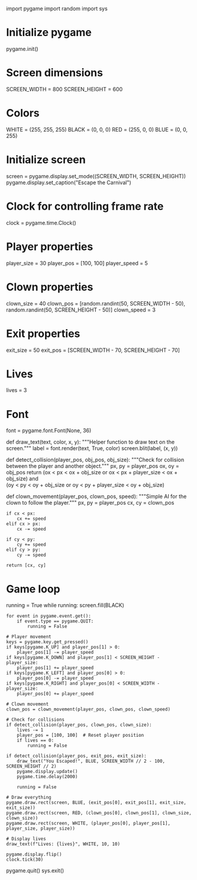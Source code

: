 import pygame
import random
import sys

# Initialize pygame
pygame.init()

# Screen dimensions
SCREEN_WIDTH = 800
SCREEN_HEIGHT = 600

# Colors
WHITE = (255, 255, 255)
BLACK = (0, 0, 0)
RED = (255, 0, 0)
BLUE = (0, 0, 255)

# Initialize screen
screen = pygame.display.set_mode((SCREEN_WIDTH, SCREEN_HEIGHT))
pygame.display.set_caption("Escape the Carnival")

# Clock for controlling frame rate
clock = pygame.time.Clock()

# Player properties
player_size = 30
player_pos = [100, 100]
player_speed = 5

# Clown properties
clown_size = 40
clown_pos = [random.randint(50, SCREEN_WIDTH - 50), random.randint(50, SCREEN_HEIGHT - 50)]
clown_speed = 3

# Exit properties
exit_size = 50
exit_pos = [SCREEN_WIDTH - 70, SCREEN_HEIGHT - 70]

# Lives
lives = 3

# Font
font = pygame.font.Font(None, 36)

def draw_text(text, color, x, y):
    """Helper function to draw text on the screen."""
    label = font.render(text, True, color)
    screen.blit(label, (x, y))

def detect_collision(player_pos, obj_pos, obj_size):
    """Check for collision between the player and another object."""
    px, py = player_pos
    ox, oy = obj_pos
    return (ox < px < ox + obj_size or ox < px + player_size < ox + obj_size) and \
           (oy < py < oy + obj_size or oy < py + player_size < oy + obj_size)

def clown_movement(player_pos, clown_pos, speed):
    """Simple AI for the clown to follow the player."""
    px, py = player_pos
    cx, cy = clown_pos

    if cx < px:
        cx += speed
    elif cx > px:
        cx -= speed

    if cy < py:
        cy += speed
    elif cy > py:
        cy -= speed

    return [cx, cy]

# Game loop
running = True
while running:
    screen.fill(BLACK)

    for event in pygame.event.get():
        if event.type == pygame.QUIT:
            running = False

    # Player movement
    keys = pygame.key.get_pressed()
    if keys[pygame.K_UP] and player_pos[1] > 0:
        player_pos[1] -= player_speed
    if keys[pygame.K_DOWN] and player_pos[1] < SCREEN_HEIGHT - player_size:
        player_pos[1] += player_speed
    if keys[pygame.K_LEFT] and player_pos[0] > 0:
        player_pos[0] -= player_speed
    if keys[pygame.K_RIGHT] and player_pos[0] < SCREEN_WIDTH - player_size:
        player_pos[0] += player_speed

    # Clown movement
    clown_pos = clown_movement(player_pos, clown_pos, clown_speed)

    # Check for collisions
    if detect_collision(player_pos, clown_pos, clown_size):
        lives -= 1
        player_pos = [100, 100]  # Reset player position
        if lives == 0:
            running = False

    if detect_collision(player_pos, exit_pos, exit_size):
        draw_text("You Escaped!", BLUE, SCREEN_WIDTH // 2 - 100, SCREEN_HEIGHT // 2)
        pygame.display.update()
        pygame.time.delay(2000)
      
        running = False

    # Draw everything
    pygame.draw.rect(screen, BLUE, (exit_pos[0], exit_pos[1], exit_size, exit_size))
    pygame.draw.rect(screen, RED, (clown_pos[0], clown_pos[1], clown_size, clown_size))
    pygame.draw.rect(screen, WHITE, (player_pos[0], player_pos[1], player_size, player_size))

    # Display lives
    draw_text(f"Lives: {lives}", WHITE, 10, 10)

    pygame.display.flip()
    clock.tick(30)

pygame.quit()
sys.exit()

